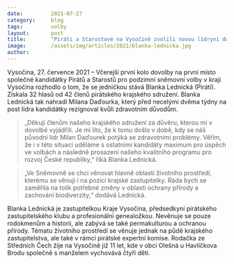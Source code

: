 ```yaml
---
date:         2021-07-27
category:     blog
tags:         volby
layout:       post
title:        "Piráti a Starostové na Vysočině zvolili novou lídryni do voleb. Kandidátku do Sněmovny povede za kraj Blanka Lednická"
image:        /assets/img/articles/2021/blanka-lednicka.jpg
author:       
---
```


 

Vysočina, 27. července 2021 – Včerejší první kolo dovolby na první místo společné kandidátky Pirátů a Starostů pro podzimní sněmovní volby v kraji Vysočina rozhodlo o tom, že se jedničkou stává Blanka Lednická (Piráti). Získala 32 hlasů od 42 členů pirátského krajského sdružení. Blanka Lednická tak nahradí Milana Daďourka, který před necelými dvěma týdny na post lídra kandidátky rezignoval kvůli zdravotním důvodům.

> „Děkuji členům našeho krajského sdružení za důvěru, kterou mi v dovolbě vyjádřili. Je mi líto, že k tomu došlo v době, kdy se náš původní lídr Milan Daďourek potýká se zdravotními problémy. Věřím, že i v této situaci uděláme s ostatními kandidáty maximum pro úspěch ve volbách a následně prosazení našeho kvalitního programu pro rozvoj České republiky,“ říká Blanka Lednická.

> „Ve Sněmovně se chci věnovat hlavně oblasti životního prostředí, kterému se věnuji i na pozici krajské zastupitelky. Ráda bych se zaměřila na tolik potřebné změny v oblasti ochrany přírody a zachování biodiverzity,“ dodává Lednická.

Blanka Lednická je zastupitelkou Kraje Vysočina, předsedkyní pirátského zastupitelského klubu a profesionální genealožkou. Nevěnuje se pouze rodokmenům a historii, ale zabývá se také permakulturou a ochranou přírody. Tématu životního prostředí se věnuje jednak na půdě krajského zastupitelstva, ale také v rámci pirátské expertní komise. Rodačka ze Středních Čech žije na Vysočině již 11 let, kde v obci Olešná u Havlíčkova Brodu společně s manželem vychovává čtyři děti.
